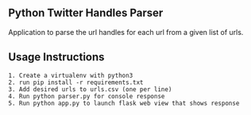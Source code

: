 
## Python Twitter Handles Parser

Application to parse the url handles for each url from a given list of urls. 

## Usage Instructions
```
1. Create a virtualenv with python3
2. run pip install -r requirements.txt
3. Add desired urls to urls.csv (one per line) 
4. Run python parser.py for console response
5. Run python app.py to launch flask web view that shows response
```
